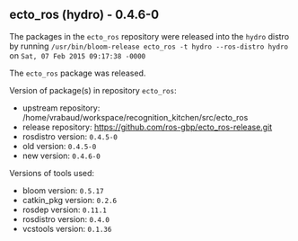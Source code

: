 ## ecto_ros (hydro) - 0.4.6-0

The packages in the `ecto_ros` repository were released into the `hydro` distro by running `/usr/bin/bloom-release ecto_ros -t hydro --ros-distro hydro` on `Sat, 07 Feb 2015 09:17:38 -0000`

The `ecto_ros` package was released.

Version of package(s) in repository `ecto_ros`:
- upstream repository: /home/vrabaud/workspace/recognition_kitchen/src/ecto_ros
- release repository: https://github.com/ros-gbp/ecto_ros-release.git
- rosdistro version: `0.4.5-0`
- old version: `0.4.5-0`
- new version: `0.4.6-0`

Versions of tools used:
- bloom version: `0.5.17`
- catkin_pkg version: `0.2.6`
- rosdep version: `0.11.1`
- rosdistro version: `0.4.0`
- vcstools version: `0.1.36`


